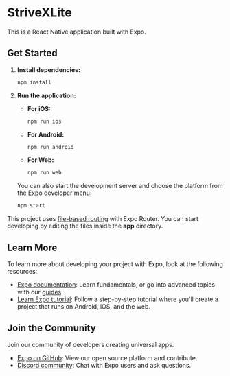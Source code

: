 # StriveXLite

This is a React Native application built with Expo.

## Get Started

1.  **Install dependencies:**
    ```bash
    npm install
    ```

2.  **Run the application:**

    *   **For iOS:**
        ```bash
        npm run ios
        ```
    *   **For Android:**
        ```bash
        npm run android
        ```
    *   **For Web:**
        ```bash
        npm run web
        ```

    You can also start the development server and choose the platform from the Expo developer menu:
    ```bash
    npm start
    ```

This project uses [file-based routing](https://docs.expo.dev/router/introduction) with Expo Router. You can start developing by editing the files inside the **app** directory.

## Learn More

To learn more about developing your project with Expo, look at the following resources:

-   [Expo documentation](https://docs.expo.dev/): Learn fundamentals, or go into advanced topics with our [guides](https://docs.expo.dev/guides).
-   [Learn Expo tutorial](https://docs.expo.dev/tutorial/introduction/): Follow a step-by-step tutorial where you'll create a project that runs on Android, iOS, and the web.

## Join the Community

Join our community of developers creating universal apps.

-   [Expo on GitHub](https://github.com/expo/expo): View our open source platform and contribute.
-   [Discord community](https://chat.expo.dev): Chat with Expo users and ask questions.